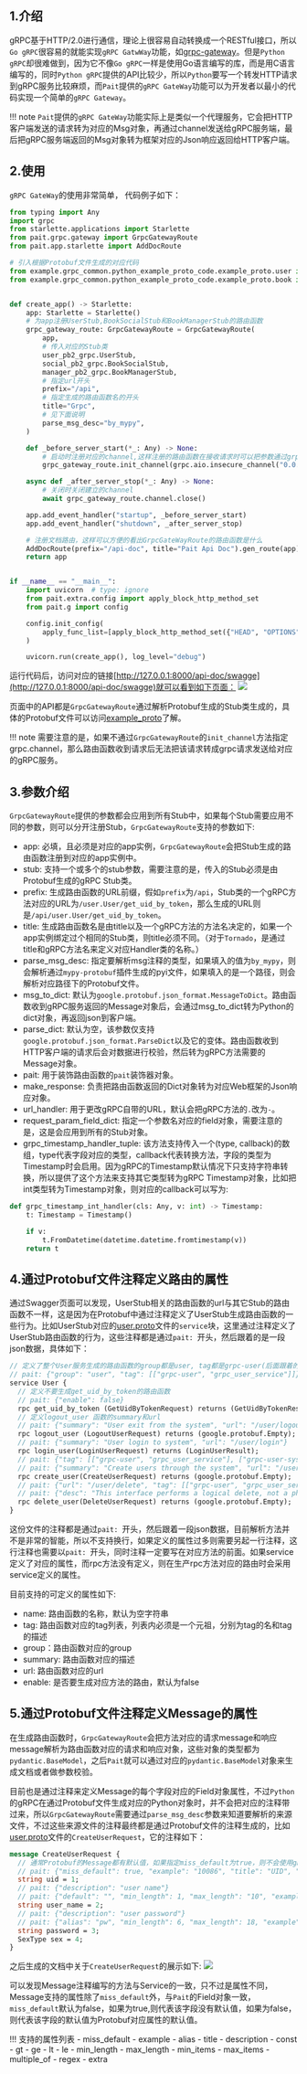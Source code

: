 ## 1.介绍
gRPC基于HTTP/2.0进行通信，理论上很容易自动转换成一个RESTful接口，所以`Go gRPC`很容易的就能实现`gRPC GatwWay`功能，如[grpc-gateway](https://github.com/grpc-ecosystem/grpc-gateway)。但是`Python gRPC`却很难做到，因为它不像`Go gRPC`一样是使用Go语言编写的库，而是用C语言编写的，同时`Python gRPC`提供的API比较少，所以`Python`要写一个转发HTTP请求到gRPC服务比较麻烦，而`Pait`提供的`gRPC GateWay`功能可以为开发者以最小的代码实现一个简单的`gRPC Gateway`。

!!! note
    `Pait`提供的`gRPC GateWay`功能实际上是类似一个代理服务，它会把HTTP客户端发送的请求转为对应的Msg对象，再通过channel发送给gRPC服务端，最后把gRPC服务端返回的Msg对象转为框架对应的Json响应返回给HTTP客户端。

## 2.使用
`gRPC GateWay`的使用非常简单， 代码例子如下：

```py
from typing import Any
import grpc
from starlette.applications import Starlette
from pait.grpc.gateway import GrpcGatewayRoute
from pait.app.starlette import AddDocRoute

# 引入根据Protobuf文件生成的对应代码
from example.grpc_common.python_example_proto_code.example_proto.user import user_pb2_grpc
from example.grpc_common.python_example_proto_code.example_proto.book import social_pb2_grpc, manager_pb2_grpc


def create_app() -> Starlette:
    app: Starlette = Starlette()
    # 为app注册UserStub,BookSocialStub和BookManagerStub的路由函数
    grpc_gateway_route: GrpcGatewayRoute = GrpcGatewayRoute(
        app,
        # 传入对应的Stub类
        user_pb2_grpc.UserStub,
        social_pb2_grpc.BookSocialStub,
        manager_pb2_grpc.BookManagerStub,
        # 指定url开头
        prefix="/api",
        # 指定生成的路由函数名的开头
        title="Grpc",
        # 见下面说明
        parse_msg_desc="by_mypy",
    )

    def _before_server_start(*_: Any) -> None:
        # 启动时注册对应的channel,这样注册的路由函数在接收请求时可以把参数通过grpc.channel传给grpc服务端
        grpc_gateway_route.init_channel(grpc.aio.insecure_channel("0.0.0.0:9000"))

    async def _after_server_stop(*_: Any) -> None:
        # 关闭时关闭建立的channel
        await grpc_gateway_route.channel.close()

    app.add_event_handler("startup", _before_server_start)
    app.add_event_handler("shutdown", _after_server_stop)

    # 注册文档路由，这样可以方便的看出GrpcGateWayRoute的路由函数是什么
    AddDocRoute(prefix="/api-doc", title="Pait Api Doc").gen_route(app)
    return app


if __name__ == "__main__":
    import uvicorn  # type: ignore
    from pait.extra.config import apply_block_http_method_set
    from pait.g import config

    config.init_config(
        apply_func_list=[apply_block_http_method_set({"HEAD", "OPTIONS"})]
    )

    uvicorn.run(create_app(), log_level="debug")
```
运行代码后，访问对应的链接[http://127.0.0.1:8000/api-doc/swagge](http://127.0.0.1:8000/api-doc/swagge)就可以看到如下页面：
![](https://cdn.jsdelivr.net/gh/so1n/so1n_blog_photo@master/blog_photo/16525440344511652544033702.png)

页面中的API都是`GrpcGatewayRoute`通过解析Protobuf生成的Stub类生成的，具体的Protobuf文件可以访问[example_proto](https://github.com/so1n/pait/tree/master/example/example_grpc/example_proto)了解。

!!! note
    需要注意的是，如果不通过`GrpcGatewayRoute`的`init_channel`方法指定grpc.channel，那么路由函数收到请求后无法把该请求转成grpc请求发送给对应的gRPC服务。

## 3.参数介绍
`GrpcGatewayRoute`提供的参数都会应用到所有Stub中，如果每个Stub需要应用不同的参数，则可以分开注册Stub，`GrpcGatewayRoute`支持的参数如下:

- app: 必填，且必须是对应的app实例，`GrpcGatewayRoute`会把Stub生成的路由函数注册到对应的app实例中。
- stub: 支持一个或多个的stub参数，需要注意的是，传入的Stub必须是由Protobuf生成的gRPC Stub类。
- prefix: 生成路由函数的URL前缀，假如`prefix`为`/api`，Stub类的一个gRPC方法对应的URL为`/user.User/get_uid_by_token`，那么生成的URL则是`/api/user.User/get_uid_by_token`。
- title: 生成路由函数名是由title以及一个gRPC方法的方法名决定的，如果一个app实例绑定过个相同的Stub类，则title必须不同。（对于`Tornado`，是通过title和gRPC方法名来定义对应Handler类的名称。）
- parse_msg_desc: 指定要解析msg注释的类型，如果填入的值为`by_mypy`，则会解析通过`mypy-protobuf`插件生成的pyi文件，如果填入的是一个路径，则会解析对应路径下的Protobuf文件。
- msg_to_dict: 默认为`google.protobuf.json_format.MessageToDict`。路由函数收到gRPC服务返回的Message对象后，会通过msg_to_dict转为Python的dict对象，再返回json到客户端。
- parse_dict: 默认为空，该参数仅支持`google.protobuf.json_format.ParseDict`以及它的变体。路由函数收到HTTP客户端的请求后会对数据进行校验，然后转为gRPC方法需要的Message对象。
- pait: 用于装饰路由函数的`pait`装饰器对象。
- make_response: 负责把路由函数返回的Dict对象转为对应Web框架的Json响应对象。
- url_handler: 用于更改gRPC自带的URL，默认会把gRPC方法的`.`改为`-`。
- request_param_field_dict: 指定一个参数名对应的field对象，需要注意的是，这是会应用到所有的Stub对象。
- grpc_timestamp_handler_tuple: 该方法支持传入一个(type, callback)的数组，type代表字段对应的类型，callback代表转换方法，字段的类型为Timestamp时会启用。因为gRPC的Timestamp默认情况下只支持字符串转换，所以提供了这个方法来支持其它类型转为gRPC Timestamp对象，比如把int类型转为Timestamp对象，则对应的callback可以写为:
```py
def grpc_timestamp_int_handler(cls: Any, v: int) -> Timestamp:
    t: Timestamp = Timestamp()

    if v:
        t.FromDatetime(datetime.datetime.fromtimestamp(v))
    return t
```
## 4.通过Protobuf文件注释定义路由的属性
通过Swagger页面可以发现，UserStub相关的路由函数的url与其它Stub的路由函数不一样，这是因为在Protobuf中通过注释定义了UserStub生成路由函数的一些行为。比如UserStub对应的[user.proto](https://github.com/so1n/pait/blob/master/example/example_grpc/example_proto/user/user.proto)文件的`service`块，这里通过注释定义了UserStub路由函数的行为，这些注释都是通过`pait: `开头，然后跟着的是一段json数据，具体如下：
```proto
// 定义了整个User服务生成的路由函数的group都是user, tag都是grpc-user(后面跟着的grpc_user_service是对应的文档描述)
// pait: {"group": "user", "tag": [["grpc-user", "grpc_user_service"]]}
service User {
  // 定义不要生成get_uid_by_token的路由函数
  // pait: {"enable": false}
  rpc get_uid_by_token (GetUidByTokenRequest) returns (GetUidByTokenResult);
  // 定义logout_user 函数的summary和url
  // pait: {"summary": "User exit from the system", "url": "/user/logout"}
  rpc logout_user (LogoutUserRequest) returns (google.protobuf.Empty);
  // pait: {"summary": "User login to system", "url": "/user/login"}
  rpc login_user(LoginUserRequest) returns (LoginUserResult);
  // pait: {"tag": [["grpc-user", "grpc_user_service"], ["grpc-user-system", "grpc_user_service"]]}
  // pait: {"summary": "Create users through the system", "url": "/user/create"}
  rpc create_user(CreateUserRequest) returns (google.protobuf.Empty);
  // pait: {"url": "/user/delete", "tag": [["grpc-user", "grpc_user_service"], ["grpc-user-system", "grpc_user_service"]]}
  // pait: {"desc": "This interface performs a logical delete, not a physical delete"}
  rpc delete_user(DeleteUserRequest) returns (google.protobuf.Empty);
}
```
这份文件的注释都是通过`pait: `开头，然后跟着一段json数据，目前解析方法并不是非常的智能，所以不支持换行，如果定义的属性过多则需要另起一行注释，这行注释也需要以`pait: `开头，同时注释一定要写在对应方法的前面。如果service定义了对应的属性，而rpc方法没有定义，则在生产rpc方法对应的路由时会采用service定义的属性。

目前支持的可定义的属性如下:

- name: 路由函数的名称，默认为空字符串
- tag: 路由函数对应的tag列表，列表内必须是一个元祖，分别为tag的名和tag的描述
- group：路由函数对应的group
- summary: 路由函数对应的描述
- url: 路由函数对应的url
- enable: 是否要生成对应方法的路由，默认为false

## 5.通过Protobuf文件注释定义Message的属性
在生成路由函数时，`GrpcGatewayRoute`会把方法对应的请求message和响应message解析为路由函数对应的请求和响应对象，这些对象的类型都为`pydantic.BaseModel`，之后`Pait`就可以通过对应的`pydantic.BaseModel`对象来生成文档或者做参数校验。

目前也是通过注释来定义Message的每个字段对应的Field对象属性，不过`Python`的gRPC在通过Protobuf文件生成对应的Python对象时，并不会把对应的注释带过来，所以`GrpcGatewayRoute`需要通过`parse_msg_desc`参数来知道要解析的来源文件，不过这些来源文件的注释最终都是通过Protobuf文件的注释生成的，比如[user.proto](https://github.com/so1n/pait/blob/master/example/example_grpc/example_proto/user/user.proto)文件的`CreateUserRequest`，它的注释如下：
```proto
message CreateUserRequest {
  // 通常Protobuf的Message都有默认值，如果指定miss_default为true，则不会使用gRPC的默认值
  // pait: {"miss_default": true, "example": "10086", "title": "UID", "description": "user union id"}
  string uid = 1;
  // pait: {"description": "user name"}
  // pait: {"default": "", "min_length": 1, "max_length": "10", "example": "so1n"}
  string user_name = 2;
  // pait: {"description": "user password"}
  // pait: {"alias": "pw", "min_length": 6, "max_length": 18, "example": "123456"}
  string password = 3;
  SexType sex = 4;
}
```
之后生成的文档中关于`CreateUserRequest`的展示如下:
![](https://cdn.jsdelivr.net/gh/so1n/so1n_blog_photo@master/blog_photo/16525495684371652549568021.png)

可以发现Message注释编写的方法与Service的一致，只不过是属性不同，Message支持的属性除了`miss_default`外，与`Pait`的Field对象一致，`miss_default`默认为false，如果为true,则代表该字段没有默认值，如果为false，则代表该字段的默认值为Protobuf对应属性的默认值。

!!! 支持的属性列表
    - miss_default
    - example
    - alias
    - title
    - description
    - const
    - gt
    - ge
    - lt
    - le
    - min_length
    - max_length
    - min_items
    - max_items
    - multiple_of
    - regex
    - extra

